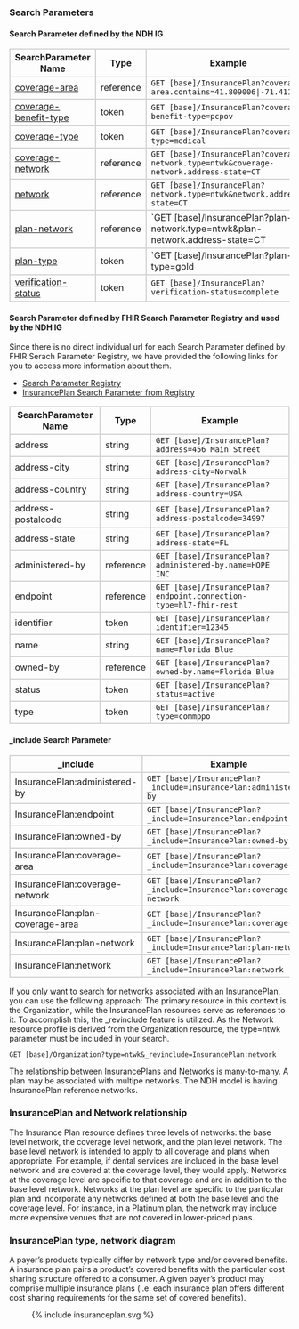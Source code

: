 ### Search Parameters
#### Search Parameter defined by the NDH IG
<style>
    th{border: solid 2px lightgrey;}
    td{border: solid 2px lightgrey;}
</style>

| **SearchParameter Name** | **Type** | **Example** |
|---------------------------|----------|-------------|
| [coverage-area](SearchParameter-insuranceplan-coverage-area.html) |	reference | `GET [base]/InsurancePlan?coverage-area.contains=41.809006\|-71.41177` |
| [coverage-benefit-type](SearchParameter-insuranceplan-coverage-benefit-type.html) |	token |`GET [base]/InsurancePlan?coverage-benefit-type=pcpov` |
| [coverage-type](SearchParameter-insuranceplan-coverage-type.html) | token |`GET [base]/InsurancePlan?coverage-type=medical` |
| [coverage-network](SearchParameter-insuranceplan-coverage-network.html) | reference |`GET [base]/InsurancePlan?coverage-network.type=ntwk&coverage-network.address-state=CT` |
| [network](SearchParameter-insuranceplan-network.html) | reference |`GET [base]/InsurancePlan?network.type=ntwk&network.address-state=CT` |
| [plan-network](SearchParameter-insuranceplan-plan-network.html) | reference |`GET [base]/InsurancePlan?plan-network.type=ntwk&plan-network.address-state=CT |
| [plan-type](SearchParameter-insuranceplan-plan-type.html)	| token |`GET [base]/InsurancePlan?plan-type=gold |
| [verification-status](SearchParameter-insuranceplan-verification-status.html) |	token |`GET [base]/InsurancePlan?verification-status=complete` |


#### Search Parameter defined by FHIR Search Parameter Registry and used by the NDH IG 
Since there is no direct individual url for each Search Parameter defined by FHIR Serach Parameter Registry, we have provided the following links for you to access more information about them.

- [Search Parameter Registry](https://hl7.org/fhir/R4/searchparameter-registry.html)  
- [InsurancePlan Search Parameter from Registry](https://hl7.org/fhir/R4/insuranceplan.html#search)

<style>
    
    th{border: solid 2px lightgrey;}
    td{border: solid 2px lightgrey;}
</style>

| **SearchParameter Name** | **Type** | **Example** |
|--------------------------|----------|-------------|
| address | string |`GET [base]/InsurancePlan?address=456 Main Street` |
| address-city | string |`GET [base]/InsurancePlan?address-city=Norwalk` | 
| address-country | string |`GET [base]/InsurancePlan?address-country=USA` |
| address-postalcode | string |`GET [base]/InsurancePlan?address-postalcode=34997` |
| address-state | string |`GET [base]/InsurancePlan?address-state=FL` |
| administered-by | reference |`GET [base]/InsurancePlan?administered-by.name=HOPE INC` |
| endpoint | reference |`GET [base]/InsurancePlan?endpoint.connection-type=hl7-fhir-rest` |
| identifier | token |`GET [base]/InsurancePlan?identifier=12345` |
| name | string |`GET [base]/InsurancePlan?name=Florida Blue` |
| owned-by | reference |`GET [base]/InsurancePlan?owned-by.name=Florida Blue` |
| status | token |`GET [base]/InsurancePlan?status=active` |
| type | token |`GET [base]/InsurancePlan?type=commppo` |


#### _include Search Parameter
<style>  
    th{border: solid 2px lightgrey;}
    td{border: solid 2px lightgrey;}
</style>

| **_include** | **Example** |
|--------------|-------------|
| InsurancePlan:administered-by |`GET [base]/InsurancePlan?_include=InsurancePlan:administered-by` |
| InsurancePlan:endpoint |`GET [base]/InsurancePlan?_include=InsurancePlan:endpoint` |
| InsurancePlan:owned-by |`GET [base]/InsurancePlan?_include=InsurancePlan:owned-by` |
| InsurancePlan:coverage-area |`GET [base]/InsurancePlan?_include=InsurancePlan:coverage-area` |
| InsurancePlan:coverage-network | `GET [base]/InsurancePlan?_include=InsurancePlan:coverage-network`|
| InsurancePlan:plan-coverage-area |`GET [base]/InsurancePlan?_include=InsurancePlan:coverage-area` |
| InsurancePlan:plan-network | `GET [base]/InsurancePlan?_include=InsurancePlan:plan-network` |
| InsurancePlan:network | `GET [base]/InsurancePlan?_include=InsurancePlan:network` |


If you only want to search for networks associated with an InsurancePlan, you can use the following approach:
The primary resource in this context is the Organization, while the InsurancePlan resources serve as references to it. To accomplish this, the _revinclude feature is utilized. As the Network resource profile is derived from the Organization resource, the type=ntwk parameter must be included in your search.

`GET [base]/Organization?type=ntwk&_revinclude=InsurancePlan:network`

The relationship between InsurancePlans and Networks is many-to-many. A plan may be associated with multipe networks. The NDH model is having InsurancePlan reference networks.  

### InsurancePlan and Network relationship
The Insurance Plan resource defines three levels of networks: the base level network, the coverage level network, and the plan level network. The base level network is intended to apply to all coverage and plans when appropriate. For example, if dental services are included in the base level network and are covered at the coverage level, they would apply. Networks at the coverage level are specific to that coverage and are in addition to the base level network. Networks at the plan level are specific to the particular plan and incorporate any networks defined at both the base level and the coverage level. For instance, in a Platinum plan, the network may include more expensive venues that are not covered in lower-priced plans.

### InsurancePlan type, network diagram
A payer’s products typically differ by network type and/or covered benefits. A insurance plan pairs a product’s covered benefits with the particular cost sharing structure offered to a consumer. A given payer’s product may comprise multiple insurance plans (i.e. each insurance plan offers different cost sharing requirements for the same set of covered benefits). 

<figure>
    {% include insuranceplan.svg %}
    <figcaption> </figcaption>
</figure>
